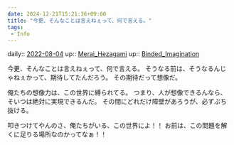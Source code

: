 ```yaml
---
date: 2024-12-21T15:21:36+09:00
title: "今更、そんなことは言えねぇって、何で言える。"
tags:
 - Info
---
```


daily:: [2022-08-04](Daily_Note/2022-08-04.md)
up:: [Merai_Hezagami](../Bar/Novel/Nacaria/Merai_Hezagami.md)
up:: [Binded_Imagination](../Bar/Novel/Topics/Binded_Imagination.md)

今更、そんなことは言えねぇって、何で言える。
そうなる前は、そうなるんじゃねぇかって、期待してたんだろう。
その期待だって想像だ。

俺たちの想像力は、この世界に縛られてる。
つまり、人が想像できるんなら、そいつは絶対に実現できるんだ。
その間にどれだけ障壁があろうが、必ずぶち抜ける。

叩きつけてやんのさ、俺たちがいる、この世界によ！！
お前は、この問題を解くに足りる場所なのかってなぁ！！

